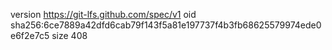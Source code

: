 version https://git-lfs.github.com/spec/v1
oid sha256:6ce7889a42dfd6cab79f143f5a81e197737f4b3fb68625579974ede0e6f2e7c5
size 408
